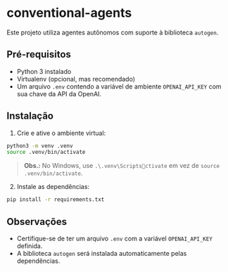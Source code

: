 # conventional-agents

Este projeto utiliza agentes autônomos com suporte à biblioteca `autogen`.

## Pré-requisitos

- Python 3 instalado
- Virtualenv (opcional, mas recomendado)
- Um arquivo `.env` contendo a variável de ambiente `OPENAI_API_KEY` com sua chave da API da OpenAI.

## Instalação

1. Crie e ative o ambiente virtual:

```bash
python3 -m venv .venv
source .venv/bin/activate
```

> **Obs.:** No Windows, use `.\.venv\Scriptsctivate` em vez de `source .venv/bin/activate`.

2. Instale as dependências:

```bash
pip install -r requirements.txt
```

## Observações

- Certifique-se de ter um arquivo `.env` com a variável `OPENAI_API_KEY` definida.
- A biblioteca `autogen` será instalada automaticamente pelas dependências.